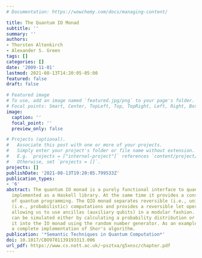 ```yaml
---
# Documentation: https://wowchemy.com/docs/managing-content/

title: The Quantum IO Monad
subtitle: ''
summary: ''
authors:
- Thorsten Altenkirch
- Alexander S. Green
tags: []
categories: []
date: '2009-11-01'
lastmod: 2021-08-13T14:20:05-05:00
featured: false
draft: false

# Featured image
# To use, add an image named `featured.jpg/png` to your page's folder.
# Focal points: Smart, Center, TopLeft, Top, TopRight, Left, Right, BottomLeft, Bottom, BottomRight.
image:
  caption: ''
  focal_point: ''
  preview_only: false

# Projects (optional).
#   Associate this post with one or more of your projects.
#   Simply enter your project's folder or file name without extension.
#   E.g. `projects = ["internal-project"]` references `content/project/deep-learning/index.md`.
#   Otherwise, set `projects = []`.
projects: []
publishDate: '2021-08-13T19:20:05.799533Z'
publication_types:
- '6'
abstract: The quantum IO monad is a purely functional interface to quantum programming
  implemented as a Haskell library. At the same time it provides a constructive semantics
  of quantum programming. The QIO monad separates reversible (i.e., unitary) and irreversible
  (i.e., probabilistic) computations and provides a reversible let operation (ulet),
  allowing us to use ancillas (auxiliary qubits) in a modular fashion. QIO programs
  can be simulated either by calculating a probability distribution or by embedding
  it into the IO monad using the random number generator. As an example we present
  a complete implementation of Shor's algorithm.
publication: '*Semantic Techniques in Quantum Computation*'
doi: 10.1017/CBO9781139193313.006
url_pdf: https://www.cs.nott.ac.uk/~psztxa/g5xnsc/chapter.pdf
---
```

